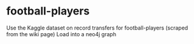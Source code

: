 # football-players

Use the Kaggle dataset on record transfers for football-players (scraped from the wiki page)
Load into a neo4j graph
